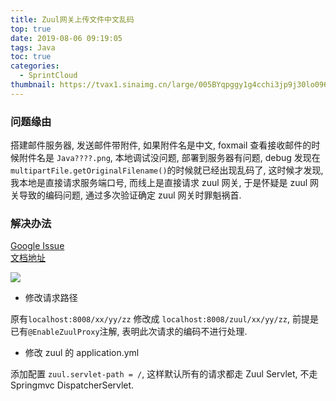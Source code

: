 ```yaml
---
title: Zuul网关上传文件中文乱码
top: true
date: 2019-08-06 09:19:05
tags: Java
toc: true
categories:
  - SprintCloud
thumbnail: https://tvax1.sinaimg.cn/large/005BYqpggy1g4cchi3jp9j30lo096mxc.jpg
---
```


### 问题缘由

搭建邮件服务器, 发送邮件带附件, 如果附件名是中文, foxmail 查看接收邮件的时候附件名是 `Java????.png`, 本地调试没问题, 部署到服务器有问题, debug 发现在 `multipartFile.getOriginalFilename()`的时候就已经出现乱码了, 这时候才发现, 我本地是直接请求服务端口号, 而线上是直接请求 zuul 网关, 于是怀疑是 zuul 网关导致的编码问题, 通过多次验证确定 zuul 网关时罪魁祸首.

### 解决办法

<a href="https://github.com/spring-cloud/spring-cloud-netflix/issues/1385">Google Issue</a><br/>
<a href="https://cloud.spring.io/spring-cloud-netflix/reference/html/#_router_and_filter_zuul">文档地址</a>

<img src="https://ws1.sinaimg.cn/large/006Xmmmgly1g5ppktg8xfj30xj05i3z7.jpg">

<!--more-->

- 修改请求路径

原有`localhost:8008/xx/yy/zz` 修改成 `localhost:8008/zuul/xx/yy/zz`, 前提是已有`@EnableZuulProxy`注解, 表明此次请求的编码不进行处理.

- 修改 zuul 的 application.yml

添加配置 `zuul.servlet-path = /`, 这样默认所有的请求都走 Zuul Servlet, 不走 Springmvc DispatcherServlet.
